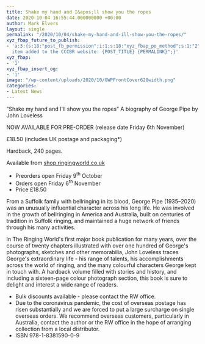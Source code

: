 ```yaml
---
title: Shake my hand and I&apos;ll show you the ropes
date: 2020-10-04 16:55:44.000000000 +00:00
author: Mark Elvers
layout: single
permalink: "/2020/10/04/shake-my-hand-and-ill-show-you-the-ropes/"
xyz_fbap_future_to_publish:
- 'a:3:{s:18:"post_fb_permission";i:1;s:18:"xyz_fbap_po_method";s:1:"2";s:16:"xyz_fbap_message";s:62:"News
  item added to the CCCBR website: {POST_TITLE} {PERMALINK}";}'
xyz_fbap:
- '1'
xyz_fbap_insert_og:
- '1'
image: "/wp-content/uploads/2020/10/GWPFrontCover628width.png"
categories:
- Latest News
---
```

&#8220;Shake my hand and I&apos;ll show you the ropes&#8221; A biography of George Pipe by John Loveless

NOW AVAILABLE FOR PRE-ORDER (release date Friday 6th November)

£18.50 (includes UK postage and packaging*)

Hardback, 240 pages.

Available from [shop.ringingworld.co.uk](http://shop.ringingworld.co.uk/)

  * Preorders open Friday 9<sup>th</sup> October
  * Orders open Friday 6<sup>th</sup> November
  * Price £18.50

From a Suffolk family with bellringing in its blood, George Pipe (1935–2020) was an unusually influential character across his long life. He was involved in the growth of bellringing in America and Australia, built on centuries of tradition in Suffolk ringing, and maintained a huge network of friends through his many activities.

In The Ringing World&apos;s first major book publication for many years, over the course of twenty chapters illustrated with over one hundred of George&apos;s photographs, sketches and other memorabilia, John Loveless traces George&apos;s extraordinary life - his range of talents, his accomplishments across the world of ringing, and the many colourful characters George kept in touch with. A hardback volume filled with stories and history, and including a sixteen-page colour photograph section, this book is sure to delight and interest a wide range of readers.

  * Bulk discounts available - please contact the RW office.
  * Due to the coronavirus pandemic, the cost of overseas postage has risen substantially and we are forced to put a large surcharge on single overseas orders. We recommend overseas customers, particularly in Australia, contact the author or the RW office in the hope of arranging collection from a local distributor.
  * ISBN 978-1-8381590-0-9
